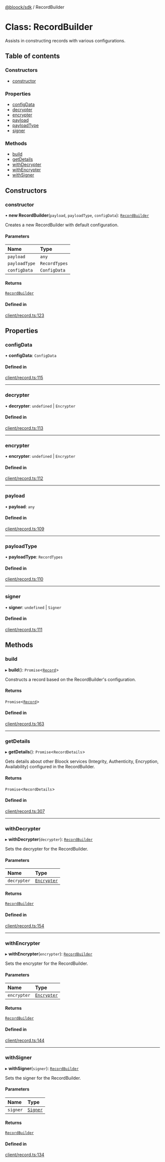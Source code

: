 [@bloock/sdk](../index.md) / RecordBuilder

# Class: RecordBuilder

Assists in constructing records with various configurations.

## Table of contents

### Constructors

- [constructor](RecordBuilder.md#constructor)

### Properties

- [configData](RecordBuilder.md#configdata)
- [decrypter](RecordBuilder.md#decrypter)
- [encrypter](RecordBuilder.md#encrypter)
- [payload](RecordBuilder.md#payload)
- [payloadType](RecordBuilder.md#payloadtype)
- [signer](RecordBuilder.md#signer)

### Methods

- [build](RecordBuilder.md#build)
- [getDetails](RecordBuilder.md#getdetails)
- [withDecrypter](RecordBuilder.md#withdecrypter)
- [withEncrypter](RecordBuilder.md#withencrypter)
- [withSigner](RecordBuilder.md#withsigner)

## Constructors

### constructor

• **new RecordBuilder**(`payload`, `payloadType`, `configData`): [`RecordBuilder`](RecordBuilder.md)

Creates a new RecordBuilder with default configuration.

#### Parameters

| Name | Type |
| :------ | :------ |
| `payload` | `any` |
| `payloadType` | `RecordTypes` |
| `configData` | `ConfigData` |

#### Returns

[`RecordBuilder`](RecordBuilder.md)

#### Defined in

[client/record.ts:123](https://github.com/bloock/bloock-sdk/blob/34885a1/languages/js/src/client/record.ts#L123)

## Properties

### configData

• **configData**: `ConfigData`

#### Defined in

[client/record.ts:115](https://github.com/bloock/bloock-sdk/blob/34885a1/languages/js/src/client/record.ts#L115)

___

### decrypter

• **decrypter**: `undefined` \| `Encrypter`

#### Defined in

[client/record.ts:113](https://github.com/bloock/bloock-sdk/blob/34885a1/languages/js/src/client/record.ts#L113)

___

### encrypter

• **encrypter**: `undefined` \| `Encrypter`

#### Defined in

[client/record.ts:112](https://github.com/bloock/bloock-sdk/blob/34885a1/languages/js/src/client/record.ts#L112)

___

### payload

• **payload**: `any`

#### Defined in

[client/record.ts:109](https://github.com/bloock/bloock-sdk/blob/34885a1/languages/js/src/client/record.ts#L109)

___

### payloadType

• **payloadType**: `RecordTypes`

#### Defined in

[client/record.ts:110](https://github.com/bloock/bloock-sdk/blob/34885a1/languages/js/src/client/record.ts#L110)

___

### signer

• **signer**: `undefined` \| `Signer`

#### Defined in

[client/record.ts:111](https://github.com/bloock/bloock-sdk/blob/34885a1/languages/js/src/client/record.ts#L111)

## Methods

### build

▸ **build**(): `Promise`\<[`Record`](Record.md)\>

Constructs a record based on the RecordBuilder's configuration.

#### Returns

`Promise`\<[`Record`](Record.md)\>

#### Defined in

[client/record.ts:163](https://github.com/bloock/bloock-sdk/blob/34885a1/languages/js/src/client/record.ts#L163)

___

### getDetails

▸ **getDetails**(): `Promise`\<`RecordDetails`\>

Gets details about other Bloock services (Integrity, Authenticity, Encryption, Availability) configured in the RecordBuilder.

#### Returns

`Promise`\<`RecordDetails`\>

#### Defined in

[client/record.ts:307](https://github.com/bloock/bloock-sdk/blob/34885a1/languages/js/src/client/record.ts#L307)

___

### withDecrypter

▸ **withDecrypter**(`decrypter`): [`RecordBuilder`](RecordBuilder.md)

Sets the decrypter for the RecordBuilder.

#### Parameters

| Name | Type |
| :------ | :------ |
| `decrypter` | [`Encrypter`](Encrypter.md) |

#### Returns

[`RecordBuilder`](RecordBuilder.md)

#### Defined in

[client/record.ts:154](https://github.com/bloock/bloock-sdk/blob/34885a1/languages/js/src/client/record.ts#L154)

___

### withEncrypter

▸ **withEncrypter**(`encrypter`): [`RecordBuilder`](RecordBuilder.md)

Sets the encrypter for the RecordBuilder.

#### Parameters

| Name | Type |
| :------ | :------ |
| `encrypter` | [`Encrypter`](Encrypter.md) |

#### Returns

[`RecordBuilder`](RecordBuilder.md)

#### Defined in

[client/record.ts:144](https://github.com/bloock/bloock-sdk/blob/34885a1/languages/js/src/client/record.ts#L144)

___

### withSigner

▸ **withSigner**(`signer`): [`RecordBuilder`](RecordBuilder.md)

Sets the signer for the RecordBuilder.

#### Parameters

| Name | Type |
| :------ | :------ |
| `signer` | [`Signer`](Signer.md) |

#### Returns

[`RecordBuilder`](RecordBuilder.md)

#### Defined in

[client/record.ts:134](https://github.com/bloock/bloock-sdk/blob/34885a1/languages/js/src/client/record.ts#L134)
